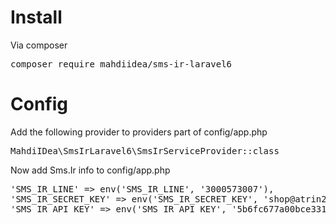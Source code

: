 # Install
Via composer
<pre>composer require mahdiidea/sms-ir-laravel6</pre>

# Config
Add the following provider to providers part of config/app.php
<pre>
MahdiIDea\SmsIrLaravel6\SmsIrServiceProvider::class
</pre>
Now add Sms.Ir info to config/app.php
<pre>
'SMS_IR_LINE' => env('SMS_IR_LINE', '3000573007'),
'SMS_IR_SECRET_KEY' => env('SMS_IR_SECRET_KEY', 'shop@atrin2'),
'SMS_IR_API_KEY' => env('SMS_IR_API_KEY', '5b6fc677a00bce331c63a090'),
</pre>
